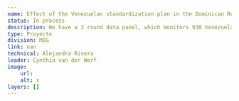 ```yaml
---
name: Effect of the Venezuelan standardization plan in the Dominican Republic
status: In process
description: We have a 3 round data panel, which monitors 930 Venezuelan migrants living in the Dominican Republic, including information on their location.One of the exercises we are doing is measuring the distances between these locations and the points of assistance to migrants to participate in the standardization plan.
type: Proyecto
division: MIG
link: nan
technical: Alejandra Rivera
leader: Cynthia van der Werf
image: 
    url: 
    alt: x
layers: []
---
```

    